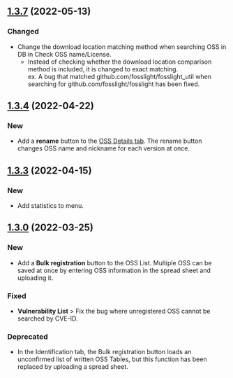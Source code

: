 <!--
Copyright (c) 2022 LG Electronics
SPDX-License-Identifier: AGPL-3.0-only
 -->
## [1.3.7](https://github.com/fosslight/fosslight/releases/tag/v1.3.7) (2022-05-13)
### Changed
* Change the download location matching method when searching OSS in DB in Check OSS name/License.
    - Instead of checking whether the download location comparison method is included, it is changed to exact matching.    
      ex. A bug that matched github.com/fosslight/fosslight_util when searching for github.com/fosslight/fosslight has been fixed.

## [1.3.4](https://github.com/fosslight/fosslight/releases/tag/v1.3.4) (2022-04-22)
### New
* Add a **rename** button to the [OSS Details tab](https://fosslight.org/fosslight-guide-en/started/2_try/2_oss.html#oss-details-tab). The rename button changes OSS name and nickname for each version at once.

## [1.3.3](https://github.com/fosslight/fosslight/releases/tag/v1.3.3) (2022-04-15)
### New
* Add statistics to menu.

## [1.3.0](https://github.com/fosslight/fosslight/releases/tag/v1.3.0) (2022-03-25)
### New
* Add a **Bulk registration** button to the OSS List. Multiple OSS can be saved at once by entering OSS information in the spread sheet and uploading it.

### Fixed
* **Vulnerability List** > Fix the bug where unregistered OSS cannot be searched by CVE-ID.

### Deprecated
* In the Identification tab, the Bulk registration button loads an unconfirmed list of written OSS Tables, but this function has been replaced by uploading a spread sheet.